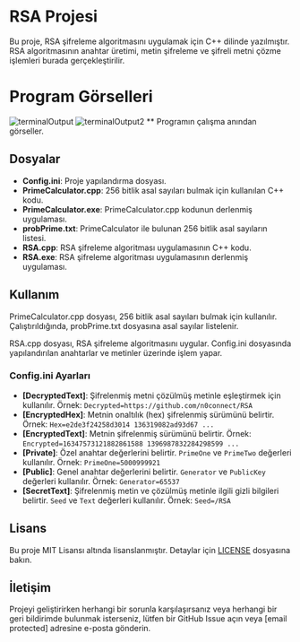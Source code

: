 # RSA Projesi

Bu proje, RSA şifreleme algoritmasını uygulamak için C++ dilinde yazılmıştır. RSA algoritmasının anahtar üretimi, metin şifreleme ve şifreli metni çözme işlemleri burada gerçekleştirilir.

# Program Görselleri

![terminalOutput](https://github.com/n0connect/RSA/assets/126422643/0cea7c65-6027-4f42-8310-f8207f9dcb3e)
![terminalOutput2](https://github.com/n0connect/RSA/assets/126422643/118cea5b-de4c-42c2-8c8d-c50ac8871ab1)
** Programın çalışma anından görseller.

## Dosyalar

- **Config.ini**: Proje yapılandırma dosyası.
- **PrimeCalculator.cpp**: 256 bitlik asal sayıları bulmak için kullanılan C++ kodu.
- **PrimeCalculator.exe**: PrimeCalculator.cpp kodunun derlenmiş uygulaması.
- **probPrime.txt**: PrimeCalculator ile bulunan 256 bitlik asal sayıların listesi.
- **RSA.cpp**: RSA şifreleme algoritması uygulamasının C++ kodu.
- **RSA.exe**: RSA şifreleme algoritması uygulamasının derlenmiş uygulaması.

## Kullanım

PrimeCalculator.cpp dosyası, 256 bitlik asal sayıları bulmak için kullanılır. Çalıştırıldığında, probPrime.txt dosyasına asal sayılar listelenir.

RSA.cpp dosyası, RSA şifreleme algoritmasını uygular. Config.ini dosyasında yapılandırılan anahtarlar ve metinler üzerinde işlem yapar.

### Config.ini Ayarları

- **[DecryptedText]**: Şifrelenmiş metni çözülmüş metinle eşleştirmek için kullanılır. Örnek: `Decrypted=https://github.com/n0connect/RSA`
- **[EncryptedHex]**: Metnin onaltılık (hex) şifrelenmiş sürümünü belirtir. Örnek: `Hex=e2de3f24258d3014 136319082ad93d67 ...`
- **[EncryptedText]**: Metnin şifrelenmiş sürümünü belirtir. Örnek: `Encrypted=16347573121882861588 1396987832284298599 ...`
- **[Private]**: Özel anahtar değerlerini belirtir. `PrimeOne` ve `PrimeTwo` değerleri kullanılır. Örnek: `PrimeOne=5000999921`
- **[Public]**: Genel anahtar değerlerini belirtir. `Generator` ve `PublicKey` değerleri kullanılır. Örnek: `Generator=65537`
- **[SecretText]**: Şifrelenmiş metin ve çözülmüş metinle ilgili gizli bilgileri belirtir. `Seed` ve `Text` değerleri kullanılır. Örnek: `Seed=/RSA`

## Lisans

Bu proje MIT Lisansı altında lisanslanmıştır. Detaylar için [LICENSE](LICENSE) dosyasına bakın.

## İletişim

Projeyi geliştirirken herhangi bir sorunla karşılaşırsanız veya herhangi bir geri bildirimde bulunmak isterseniz, lütfen bir GitHub Issue açın veya [email protected] adresine e-posta gönderin.

